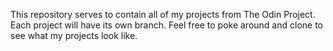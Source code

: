 This repository serves to contain all of my projects from The Odin Project. Each project will have its own branch. Feel free to poke around and clone to see what my projects look like. 
